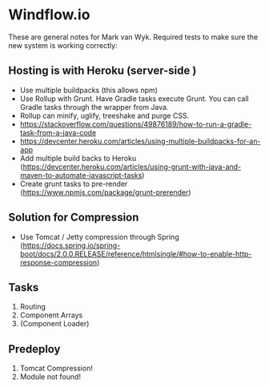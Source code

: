 # Windflow.io
These are general notes for Mark van Wyk. Required tests to make sure the new system is working correctly:

## Hosting is with Heroku (server-side )
* Use multiple buildpacks (this allows npm)
* Use Rollup with Grunt. Have Gradle tasks execute Grunt. You can call Gradle tasks through the wrapper from Java.
* Rollup can minify, uglify, treeshake and purge CSS.
* https://stackoverflow.com/questions/49876189/how-to-run-a-gradle-task-from-a-java-code
* https://devcenter.heroku.com/articles/using-multiple-buildpacks-for-an-app
* Add multiple build backs to Heroku (https://devcenter.heroku.com/articles/using-grunt-with-java-and-maven-to-automate-javascript-tasks)
* Create grunt tasks to pre-render (https://www.npmjs.com/package/grunt-prerender)
 
## Solution for Compression
 - Use Tomcat / Jetty compression through Spring (https://docs.spring.io/spring-boot/docs/2.0.0.RELEASE/reference/htmlsingle/#how-to-enable-http-response-compression)

## Tasks
1. Routing
2. Component Arrays
3. (Component Loader)

   
## Predeploy
   1. Tomcat Compression!
   2. Module not found!
``````
